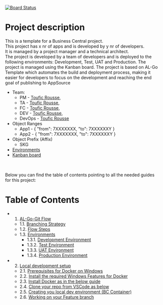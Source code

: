 [![Board Status](https://ciellos.visualstudio.com/6f789900-0db7-46c9-9b00-84e46c577012/12d40337-33b9-431b-8f86-a52195352ee1/_apis/work/boardbadge/7c8cf15d-7ca5-45f8-9a46-e6cb22409844)](https://ciellos.visualstudio.com/6f789900-0db7-46c9-9b00-84e46c577012/_boards/board/t/12d40337-33b9-431b-8f86-a52195352ee1/Microsoft.RequirementCategory)
# Project description 
This is a template for a Business Central project. <br>This project has x nr of apps and is developed by y nr of developers. <br>It is managed by a project manager and a technical architect. <br>The project is developed by a team of developers and is deployed to the following environments: Development, Test, UAT and Production. The project is managed using the Kanban board. The project is based on AL-Go Template which automates the build and deployment process, making it easier for developers to focus on the development and reaching the end goal of publishing to AppSource

- Team:
  - PM - [Toufic Rousse](toufic.rousse@ciellos.com),
  - TA - [Toufic Rousse](toufic.rousse@ciellos.com), 
  - FC - [Toufic Rousse](toufic.rousse@ciellos.com),
  - DEV - [Toufic Rousse](toufic.rousse@ciellos.com),
  - DevOps - [Toufic Rousse](toufic.rousse@ciellos.com)
- Object Ranges 
  - App1 - {
      "from": 7XXXXXXX,
      "to": 7XXXXXXY
    }
  - App2 - {
      "from": 7XXXXXXX,
      "to": 7XXXXXXY
    }
- Object Prefix (Affix)
  - SKG
- [Environments](https://github.com/eh-ciellos/template/blob/e01ee857b4a34d8378db43f87660ba206064096c/ENVIRONMENTS.md)
- [Kanban board](https://ciellos.visualstudio.com/Ciellos%20BC%20git%20flow%20Template/_boards/board/t/Ciellos%20BC%20git%20flow%20Template%20Team/Stories)
<br>
<br>
Below you can find the table of contents pointing to all the needed guides for this project:
<br>

#
# Table of Contents

- 1. [AL-Go-Git Flow](https://github.com/ciellosinc/Ciellos-BC-git-flow-template/blob/main/Guides/BranchFlow.md#1-al-go-git-flow)
   - 1.1. [Branching Strategy](https://github.com/ciellosinc/Ciellos-BC-git-flow-template/blob/main/Guides/BranchFlow.md#11-branching-strategy)
   - 1.2. [Flow Steps](https://github.com/ciellosinc/Ciellos-BC-git-flow-template/blob/main/Guides/BranchFlow.md#12-flow-steps)
   - 1.3. [Environments](https://github.com/ciellosinc/Ciellos-BC-git-flow-template/blob/main/ENVIRONMENTS.md#environments)
      - 1.3.1. [Development Environment](https://businesscentral.dynamics.com/xxxxxxxx-xxxx-xxxx-xxxx-xxxxxxxxxxxx/DEV)
      - 1.3.2. [Test Environment](https://businesscentral.dynamics.com/xxxxxxxx-xxxx-xxxx-xxxx-xxxxxxxxxxxx/TEST)
      - 1.3.3. [UAT Environment](https://businesscentral.dynamics.com/xxxxxxxx-xxxx-xxxx-xxxx-xxxxxxxxxxxx/UAT)
      - 1.3.4. [Production Environment](https://businesscentral.dynamics.com/xxxxxxxx-xxxx-xxxx-xxxx-xxxxxxxxxxxx/PROD)

- 2. [Local development setup](https://github.com/ciellosinc/Ciellos-BC-git-flow-template/blob/main/Guides/LocalDevelopment.md)
   - 2.1. [Prerequisites for Docker on Windows](https://github.com/ciellosinc/Ciellos-BC-git-flow-template/blob/main/Guides/LocalDevelopment.md#21-prerequisites-for-docker-on-windows)
   - 2.2. [Install the required Windows Features for Docker](https://github.com/ciellosinc/Ciellos-BC-git-flow-template/blob/main/Guides/LocalDevelopment.md#22-install-the-required-windows-features-for-docker)
   -  2.3. [Install Docker as in the below guide](https://github.com/ciellosinc/Ciellos-BC-git-flow-template/blob/main/Guides/LocalDevelopment.md#23-install-docker-as-in-the-below-guide)
   -  2.4. [Clone your repo from VSCode as below](https://github.com/ciellosinc/Ciellos-BC-git-flow-template/blob/main/Guides/LocalDevelopment.md#24-clone-your-repo-from-vscode-as-below)
   -  2.5. [Creating you local dev environment (BC Container)](https://github.com/ciellosinc/Ciellos-BC-git-flow-template/blob/main/Guides/LocalDevelopment.md#25-creating-you-local-dev-environment-bc-container)
   -  2.6. [Working on your Feature branch](https://github.com/ciellosinc/Ciellos-BC-git-flow-template/blob/main/Guides/LocalDevelopment.md#26-working-on-your-feature-branch)
#
